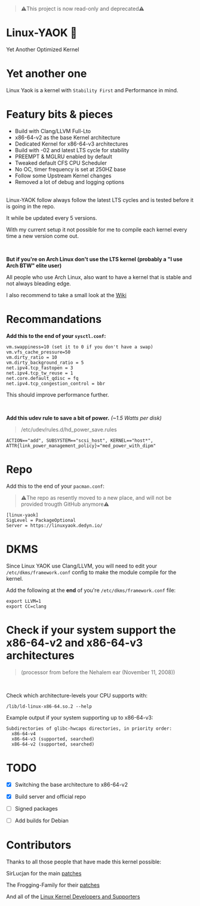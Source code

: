 <!--[![ko-fi](https://ko-fi.com/img/githubbutton_sm.svg)](https://ko-fi.com/V7V57BNHC)-->
> ⚠️This project is now read-only and deprecated⚠️
# Linux-YAOK 🐧
Yet Another Optimized Kernel

# Yet another one
Linux Yaok is a kernel with `Stability First` and Performance in mind.

# Featury bits & pieces
- Build with Clang/LLVM Full-Lto
- x86-64-v2 as the base Kernel architecture
- Dedicated Kernel for x86-64-v3 architectures
- Build with -02 and latest LTS cycle for stability
- PREEMPT & MGLRU enabled by default
- Tweaked default CFS CPU Scheduler
- No OC, timer frequency is set at 250HZ base
- Follow some Upstream Kernel changes
- Removed a lot of debug and logging options

<br/>
Linux-YAOK follow always follow the latest LTS cycles and is tested before it is going in the repo.

It while be updated every 5 versions.

With my current setup it not possible for me to compile each kernel every time a new version come out.

<br/>

**But if you're on Arch Linux don't use the LTS kernel (probably a "I use Arch BTW" elite user)**

All people who use Arch Linux, also want to have a kernel that is stable and not always bleading edge.

I also recommend to take a small look at the [Wiki](https://github.com/Gontier-Julien/Linux-YAOK/wiki)

# Recommandations

**Add this to the end of your `sysctl.conf`:**

```
vm.swappiness=10 (set it to 0 if you don't have a swap)
vm.vfs_cache_pressure=50
vm.dirty_ratio = 10
vm.dirty_background_ratio = 5
net.ipv4.tcp_fastopen = 3
net.ipv4.tcp_tw_reuse = 1
net.core.default_qdisc = fq
net.ipv4.tcp_congestion_control = bbr
```
This should improve performance further.

<br/>

**Add this udev rule to save a bit of power.** *(~1.5 Watts per disk)*
>/etc/udev/rules.d/hd_power_save.rules
```
ACTION=="add", SUBSYSTEM=="scsi_host", KERNEL=="host*", ATTR{link_power_management_policy}="med_power_with_dipm"
```
# Repo

Add this to the end of your `pacman.conf`:
>⚠️The repo as resently moved to a new place, and will not be provided trougth GitHub anymore⚠️
```
[linux-yaok]
SigLevel = PackageOptional
Server = https://linuxyaok.dedyn.io/
```

# DKMS

Since Linux YAOK use Clang/LLVM, you will need to edit your `/etc/dkms/framework.conf` config to make the module compile for the kernel.

Add the following at the **end** of you're `/etc/dkms/framework.conf` file:
```
export LLVM=1
export CC=clang
```

# Check if your system support the x86-64-v2 and x86-64-v3 architectures

>(processor from before the Nehalem ear (November 11, 2008))

<br/>

Check which architecture-levels your CPU supports with:
```
/lib/ld-linux-x86-64.so.2 --help
```
Example output if your system supporting up to x86-64-v3:
```
Subdirectories of glibc-hwcaps directories, in priority order:
  x86-64-v4
  x86-64-v3 (supported, searched)
  x86-64-v2 (supported, searched)
```

# TODO

- [x] Switching the base architecture to x86-64-v2
- [x] Build server and official repo
- [ ] Signed packages
- [ ] Add builds for Debian


# Contributors

Thanks to all those people that have made this kernel possible:

SirLucjan for the main [patches](https://github.com/sirlucjan/kernel-patches)

The Frogging-Family for their [patches](https://github.com/Frogging-Family/linux-tkg/tree/master/linux-tkg-patches)

And all of the [Linux Kernel Developers and Supporters](https://www.kernel.org/)
